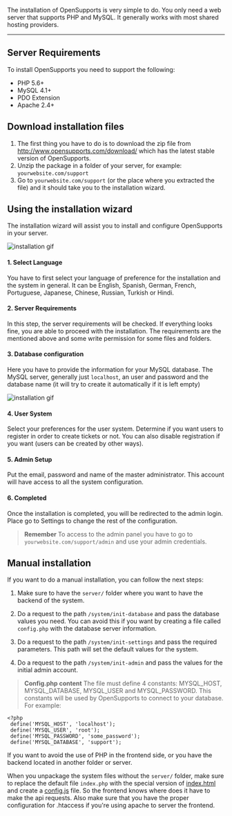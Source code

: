 The installation of OpenSupports is very simple to do. You only need a web server that supports PHP and MySQL.  It generally works with most shared hosting providers.

----------


Server Requirements
-------------
To install OpenSupports you need to support the following: 

* PHP 5.6+
* MySQL 4.1+
* PDO Extension
* Apache 2.4+

Download installation files
-------------

1. The first thing you have to do is to download the zip file from http://www.opensupports.com/download/ which has the latest stable version of OpenSupports.
2. Unzip the package in a folder of your server, for example: `yourwebsite.com/support`
3. Go to `yourwebsite.com/support` (or the place where you extracted the file) and it should take you to the installation wizard.

Using the installation wizard
-------------------
The installation wizard will assist you to install and configure OpenSupports in your server.

![installation gif](https://s3.amazonaws.com/opensupports/wiki-images/install1.gif)

#### 1. Select Language
You have to first select your language of preference for the installation and the system in general.
It can be English, Spanish, German, French, Portuguese, Japanese, Chinese, Russian, Turkish or Hindi.

#### 2. Server Requirements
In this step, the server requirements will be checked. If everything looks fine, you are able to proceed with the installation. The requirements are the mentioned above and some write permission for some files and folders.

#### 3. Database configuration
Here you have to provide the information for your MySQL database. The MySQL server, generally just `localhost`, an user and password and the database name (it will try to create it automatically if it is left empty)

![installation gif](https://s3.amazonaws.com/opensupports/wiki-images/install2.gif)

#### 4. User System
Select your preferences for the user system. Determine if you want users to register in order to create tickets or not. You can also disable registration if you want (users can be created by other ways).

#### 5. Admin Setup
Put the email, password and name of the master administrator. This account will have access to all the system configuration.

#### 6. Completed
Once the installation is completed, you will be redirected to the admin login. Place go to Settings to change the rest of the configuration.

> **Remember**
> To access to the admin panel you have to go to `yourwebsite.com/support/admin` and use your admin credentials.

Manual installation
-------------
If you want to do a manual installation, you can follow the next steps:

1. Make sure to have the `server/` folder where you want to have the backend of the system.

2. Do a request to the path `/system/init-database` and pass the database values you need. You can avoid this if you want by creating a file called `config.php` with the database server information.

3. Do a request to the path `/system/init-settings` and pass the required parameters. This path will set the default values for the system.

4. Do a request to the path `/system/init-admin` and pass the values for the initial admin account.

> **Config.php content**
> The file must define 4 constants: MYSQL_HOST, MYSQL_DATABASE, MYSQL_USER and MYSQL_PASSWORD. This constants will be used by OpenSupports to connect to your database. 
> For example:
> 
    <?php
     define('MYSQL_HOST', 'localhost');
	 define('MYSQL_USER', 'root');
 	 define('MYSQL_PASSWORD', 'some_password');
 	 define('MYSQL_DATABASE', 'support');


If you want to avoid the use of PHP in the frontend side, or you have the backend located in another folder or server. 

When you unpackage the system files without the `server/` folder, make sure to replace the default file `index.php` with the special version of [index.html](https://github.com/opensupports/opensupports/blob/master/client/src/index.html) and create a [config.js](https://github.com/opensupports/opensupports/blob/master/client/src/config.js) file. So the frontend knows where does it have to make the api requests.
Also make sure that you have the proper configuration for .htaccess if you're using apache to server the frontend.
